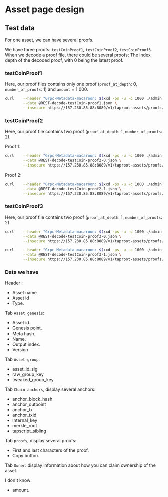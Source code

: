 # Asset page design

## Test data

For one asset, we can have several proofs.

We have three proofs: `testCoinProof1`, `testCoinProof2`, `testCoinProof3`. When we decode a proof file, there could be
several proofs; The index depth of the decoded proof, with 0 being the latest proof.

### testCoinProof1

Here, our proof files contains only one proof (`proof_at_depth`: 0, `number_of_proofs`: 1) and `amount` = 1 000.

```bash
curl    --header "Grpc-Metadata-macaroon: $(xxd -ps -u -c 1000 ./admin.macaroon)" \
        --data @REST-decode-testCoin-proof1.json \
        --insecure https://157.230.85.88:8089/v1/taproot-assets/proofs/decode | jq
```

### testCoinProof2

Here, our proof file contains two proof (`proof_at_depth`: 1, `number_of_proofs`: 2).

Proof 1:

```bash
curl    --header "Grpc-Metadata-macaroon: $(xxd -ps -u -c 1000 ./admin.macaroon)" \
        --data @REST-decode-testCoin-proof2-0.json \
        --insecure https://157.230.85.88:8089/v1/taproot-assets/proofs/decode | jq
```

Proof 2:

```bash
curl    --header "Grpc-Metadata-macaroon: $(xxd -ps -u -c 1000 ./admin.macaroon)" \
        --data @REST-decode-testCoin-proof2-1.json \
        --insecure https://157.230.85.88:8089/v1/taproot-assets/proofs/decode | jq
```

### testCoinProof3

Here, our proof file contains two proof (`proof_at_depth`: 1, `number_of_proofs`: 2).

```bash
curl    --header "Grpc-Metadata-macaroon: $(xxd -ps -u -c 1000 ./admin.macaroon)" \
        --data @REST-decode-testCoin-proof3-0.json \
        --insecure https://157.230.85.88:8089/v1/taproot-assets/proofs/decode | jq
```

```bash
curl    --header "Grpc-Metadata-macaroon: $(xxd -ps -u -c 1000 ./admin.macaroon)" \
        --data @REST-decode-testCoin-proof3-1.json \
        --insecure https://157.230.85.88:8089/v1/taproot-assets/proofs/decode | jq
```

### Data we have

Header :

- Asset name
- Asset id
- Type.

Tab `Asset genesis`:

- Asset id.
- Genesis point.
- Meta hash.
- Name.
- Output index.
- Version

Tab `Asset group`:

- asset_id_sig
- raw_group_key
- tweaked_group_key

Tab `Chain anchors`, display several anchors:

- anchor_block_hash
- anchor_outpoint
- anchor_tx
- anchor_txid
- internal_key
- merkle_root
- tapscript_sibling

Tab `proofs`, display several proofs:

- First and last characters of the proof.
- Copy button.

Tab `Owner`: display information about how you can claim ownership of the asset.

I don't know:

- amount.